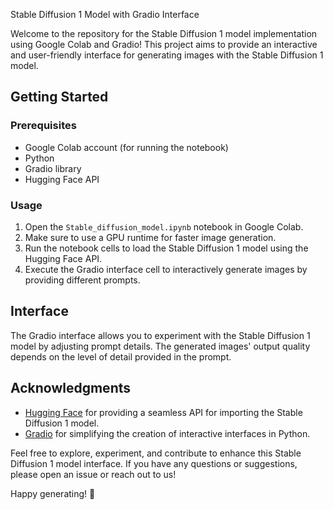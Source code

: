 Stable Diffusion 1 Model with Gradio Interface

Welcome to the repository for the Stable Diffusion 1 model implementation using Google Colab and Gradio! This project aims to provide an interactive and user-friendly interface for generating images with the Stable Diffusion 1 model.

## Getting Started

### Prerequisites

- Google Colab account (for running the notebook)
- Python
- Gradio library
- Hugging Face API

### Usage

1. Open the `Stable_diffusion_model.ipynb` notebook in Google Colab.
2. Make sure to use a GPU runtime for faster image generation.
3. Run the notebook cells to load the Stable Diffusion 1 model using the Hugging Face API.
4. Execute the Gradio interface cell to interactively generate images by providing different prompts.

## Interface

The Gradio interface allows you to experiment with the Stable Diffusion 1 model by adjusting prompt details. The generated images' output quality depends on the level of detail provided in the prompt.

## Acknowledgments

- [Hugging Face](https://huggingface.co/) for providing a seamless API for importing the Stable Diffusion 1 model.
- [Gradio](https://www.gradio.app/) for simplifying the creation of interactive interfaces in Python.

Feel free to explore, experiment, and contribute to enhance this Stable Diffusion 1 model interface. If you have any questions or suggestions, please open an issue or reach out to us!

Happy generating! 🌟
